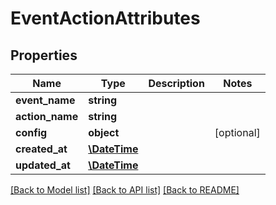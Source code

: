 # EventActionAttributes

## Properties
Name | Type | Description | Notes
------------ | ------------- | ------------- | -------------
**event_name** | **string** |  | 
**action_name** | **string** |  | 
**config** | **object** |  | [optional] 
**created_at** | [**\DateTime**](\DateTime.md) |  | 
**updated_at** | [**\DateTime**](\DateTime.md) |  | 

[[Back to Model list]](../../README.md#documentation-for-models) [[Back to API list]](../../README.md#documentation-for-api-endpoints) [[Back to README]](../../README.md)

